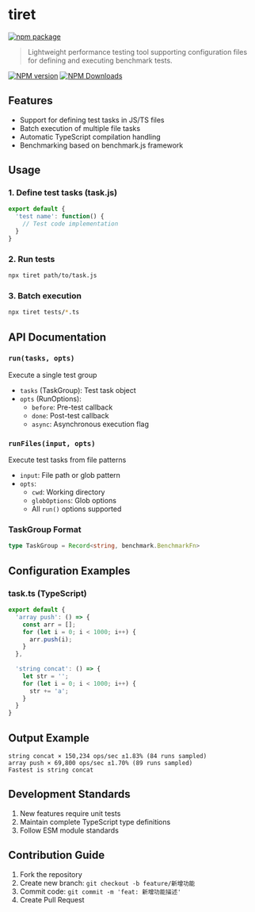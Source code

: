 # tiret

[![npm package](https://nodei.co/npm/tiret.png?downloads=true&downloadRank=true&stars=true)](https://www.npmjs.com/package/tiret)

> Lightweight performance testing tool supporting configuration files for defining and executing benchmark tests.

[![NPM version](https://img.shields.io/npm/v/tiret.svg?style=flat)](https://npmjs.org/package/tiret)
[![NPM Downloads](https://img.shields.io/npm/dm/tiret.svg?style=flat)](https://npmjs.org/package/tiret)

## Features
- Support for defining test tasks in JS/TS files
- Batch execution of multiple file tasks
- Automatic TypeScript compilation handling
- Benchmarking based on benchmark.js framework

## Usage

### 1. Define test tasks (task.js)
```javascript
export default {
  'test name': function() {
    // Test code implementation
  }
}
```

### 2. Run tests
```bash
npx tiret path/to/task.js
```

### 3. Batch execution
```bash
npx tiret tests/*.ts
```

## API Documentation

### `run(tasks, opts)`
Execute a single test group
- `tasks` (TaskGroup): Test task object
- `opts` (RunOptions): 
  - `before`: Pre-test callback
  - `done`: Post-test callback
  - `async`: Asynchronous execution flag

### `runFiles(input, opts)`
Execute test tasks from file patterns
- `input`: File path or glob pattern
- `opts`:
  - `cwd`: Working directory
  - `globOptions`: Glob options
  - All `run()` options supported

### TaskGroup Format
```typescript
type TaskGroup = Record<string, benchmark.BenchmarkFn>
```

## Configuration Examples
### task.ts (TypeScript)
```typescript
export default {
  'array push': () => {
    const arr = [];
    for (let i = 0; i < 1000; i++) {
      arr.push(i);
    }
  },
  
  'string concat': () => {
    let str = '';
    for (let i = 0; i < 1000; i++) {
      str += 'a';
    }
  }
}
```

## Output Example
```
string concat × 150,234 ops/sec ±1.83% (84 runs sampled)
array push × 69,800 ops/sec ±1.70% (89 runs sampled)
Fastest is string concat
```

## Development Standards
1. New features require unit tests
2. Maintain complete TypeScript type definitions
3. Follow ESM module standards

## Contribution Guide
1. Fork the repository
2. Create new branch: `git checkout -b feature/新增功能`
3. Commit code: `git commit -m 'feat: 新增功能描述'`
4. Create Pull Request
